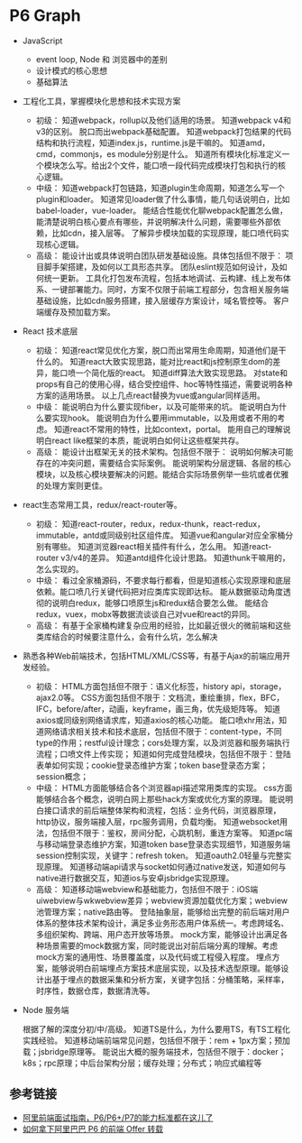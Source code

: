 # P6 Graph

- JavaScript
  - event loop, Node 和 浏览器中的差别
  - 设计模式的核心思想
  - 基础算法

- 工程化工具，掌握模块化思想和技术实现方案
  - 初级：
    知道webpack，rollup以及他们适用的场景。
    知道webpack v4和v3的区别。
    脱口而出webpack基础配置。
    知道webpack打包结果的代码结构和执行流程，知道index.js，runtime.js是干嘛的。
    知道amd，cmd，commonjs，es module分别是什么。
    知道所有模块化标准定义一个模块怎么写。给出2个文件，能口喷一段代码完成模块打包和执行的核心逻辑。
  - 中级：
    知道webpack打包链路，知道plugin生命周期，知道怎么写一个plugin和loader。
    知道常见loader做了什么事情，能几句话说明白，比如babel-loader，vue-loader。
    能结合性能优化聊webpack配置怎么做，能清楚说明白核心要点有哪些，并说明解决什么问题，需要哪些外部依赖，比如cdn，接入层等。
    了解异步模块加载的实现原理，能口喷代码实现核心逻辑。
  - 高级：
    能设计出或具体说明白团队研发基础设施。具体包括但不限于：
    项目脚手架搭建，及如何以工具形态共享。
    团队eslint规范如何设计，及如何统一更新。
    工具化打包发布流程，包括本地调试、云构建、线上发布体系、一键部署能力。同时，方案不仅限于前端工程部分，包含相关服务端基础设施，比如cdn服务搭建，接入层缓存方案设计，域名管控等。
    客户端缓存及预加载方案。

- React 技术底层
  - 初级：
    知道react常见优化方案，脱口而出常用生命周期，知道他们是干什么的。
    知道react大致实现思路，能对比react和js控制原生dom的差异，能口喷一个简化版的react。
    知道diff算法大致实现思路。
    对state和props有自己的使用心得，结合受控组件、hoc等特性描述，需要说明各种方案的适用场景。
    以上几点react替换为vue或angular同样适用。
  - 中级：
    能说明白为什么要实现fiber，以及可能带来的坑。
    能说明白为什么要实现hook。
    能说明白为什么要用immutable，以及用或者不用的考虑。
    知道react不常用的特性，比如context，portal。
    能用自己的理解说明白react like框架的本质，能说明白如何让这些框架共存。
  - 高级：
    能设计出框架无关的技术架构。包括但不限于：
    说明如何解决可能存在的冲突问题，需要结合实际案例。
    能说明架构分层逻辑、各层的核心模块，以及核心模块要解决的问题。能结合实际场景例举一些坑或者优雅的处理方案则更佳。
    
- react生态常用工具，redux/react-router等。
    - 初级：
    知道react-router，redux，redux-thunk，react-redux，immutable，antd或同级别社区组件库。
    知道vue和angular对应全家桶分别有哪些。
    知道浏览器react相关插件有什么，怎么用。
    知道react-router v3/v4的差异。
    知道antd组件化设计思路。
    知道thunk干嘛用的，怎么实现的。
    - 中级：
    看过全家桶源码，不要求每行都看，但是知道核心实现原理和底层依赖。能口喷几行关键代码把对应类库实现即达标。
    能从数据驱动角度透彻的说明白redux，能够口喷原生js和redux结合要怎么做。
    能结合redux，vuex，mobx等数据流谈谈自己对vue和react的异同。
    - 高级：
    有基于全家桶构建复杂应用的经验，比如最近很火的微前端和这些类库结合的时候要注意什么，会有什么坑，怎么解决

- 熟悉各种Web前端技术，包括HTML/XML/CSS等，有基于Ajax的前端应用开发经验。
  - 初级：
      HTML方面包括但不限于：语义化标签，history api，storage，ajax2.0等。
      CSS方面包括但不限于：文档流，重绘重排，flex，BFC，IFC，before/after，动画，keyframe，画三角，优先级矩阵等。
      知道axios或同级别网络请求库，知道axios的核心功能。
      能口喷xhr用法，知道网络请求相关技术和技术底层，包括但不限于：content-type，不同type的作用；restful设计理念；cors处理方案，以及浏览器和服务端执行流程；口喷文件上传实现；
      知道如何完成登陆模块，包括但不限于：登陆表单如何实现；cookie登录态维护方案；token base登录态方案；session概念；
  - 中级：
      HTML方面能够结合各个浏览器api描述常用类库的实现。
      css方面能够结合各个概念，说明白网上那些hack方案或优化方案的原理。
      能说明白接口请求的前后端整体架构和流程，包括：业务代码，浏览器原理，http协议，服务端接入层，rpc服务调用，负载均衡。
      知道websocket用法，包括但不限于：鉴权，房间分配，心跳机制，重连方案等。
      知道pc端与移动端登录态维护方案，知道token base登录态实现细节，知道服务端session控制实现，关键字：refresh token。
      知道oauth2.0轻量与完整实现原理。
      知道移动端api请求与socket如何通过native发送，知道如何与native进行数据交互，知道ios与安卓jsbridge实现原理。
  - 高级：
      知道移动端webview和基础能力，包括但不限于：iOS端uiwebview与wkwebview差异；webview资源加载优化方案；webview池管理方案；native路由等。
      登陆抽象层，能够给出完整的前后端对用户体系的整体技术架构设计，满足多业务形态用户体系统一。考虑跨域名、多组织架构、跨端、用户态开放等场景。
      mock方案，能够设计出满足各种场景需要的mock数据方案，同时能说出对前后端分离的理解。考虑mock方案的通用性、场景覆盖度，以及代码或工程侵入程度。
      埋点方案，能够说明白前端埋点方案技术底层实现，以及技术选型原理。能够设计出基于埋点的数据采集和分析方案，关键字包括：分桶策略，采样率，时序性，数据仓库，数据清洗等。

- Node 服务端

    根据了解的深度分初/中/高级。
    知道TS是什么，为什么要用TS，有TS工程化实践经验。
    知道移动端前端常见问题，包括但不限于：rem + 1px方案；预加载；jsbridge原理等。
    能说出大概的服务端技术，包括但不限于：docker；k8s；rpc原理；中后台架构分层；缓存处理；分布式；响应式编程等

## 参考链接

- [阿里前端面试指南，P6/P6+/P7的能力标准都在这儿了](https://zhuanlan.zhihu.com/p/143611353)
- [如何拿下阿里巴巴 P6 的前端 Offer 转载](https://blog.51cto.com/u_15490526/5513563)